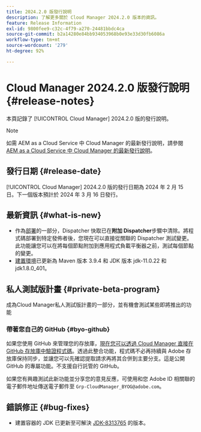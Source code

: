 ```yaml
---
title: 2024.2.0 版發行說明
description: 了解更多關於 Cloud Manager 2024.2.0 版本的資訊。
feature: Release Information
exl-id: 9800fee9-c32c-4f79-a270-24481bbdc4ca
source-git-commit: b2a14280e84bb934053968b0e93e33d30fb6086a
workflow-type: tm+mt
source-wordcount: '279'
ht-degree: 92%

---
```


# Cloud Manager 2024.2.0 版發行說明 {#release-notes}

本頁記錄了 [!UICONTROL Cloud Manager] 2024.2.0 版的發行說明。

>[!NOTE]
>
>如需 AEM as a Cloud Service 中 Cloud Manager 的最新發行說明，請參閱 [AEM as a Cloud Service 中 Cloud Manager 的最新發行說明](https://experienceleague.adobe.com/zh-hant/docs/experience-manager-cloud-service/content/release-notes/cloud-manager/current)。

## 發行日期 {#release-date}

[!UICONTROL Cloud Manager] 2024.2.0 版的發行日期為 2024 年 2 月 15 日。下一個版本預計於 2024 年 3 月 16 日發行。

## 最新資訊 {#what-is-new}

* 作為[部署](/help/using/code-deployment.md)的一部分，Dispatcher 快取已在&#x200B;**附加 Dispatcher**&#x200B;步驟中清除。將程式碼部署到特定發佈者後，您現在可以直接從關聯的 Dispatcher 測試變更。此功能讓您可以在將每個節點附加到應用程式負載平衡器之前，測試每個節點的變更。
* [建置環境](/help/getting-started/build-environment.md)已更新為 Maven 版本 3.9.4 和 JDK 版本 jdk-11.0.22 和 jdk1.8.0_401。

## 私人測試版計畫 {#private-beta-program}

成為Cloud Manager私人測試版計畫的一部分，並有機會測試某些即將推出的功能

### 帶著您自己的 GitHub {#byo-github}

如果您使用 GitHub 來管理您的存放庫，[現在您可以透過 Cloud Manager 直接在 GitHub 存放庫中驗證程式碼](/help/managing-code/private-repositories.md)。透過此整合功能，程式碼不必再持續與 Adobe 存放庫保持同步，並讓您可以先確認提取請求再將其合併到主要分支。這是公開 GitHub 的專屬功能。不支援自行託管的 GitHub。

如果您有興趣測試此新功能並分享您的意見反應，可使用和您 Adobe ID 相關聯的電子郵件地址傳送電子郵件至 `Grp-CloudManager_BYOG@adobe.com`。

## 錯誤修正 {#bug-fixes}

* 建置容器的 JDK 已更新至可解決 [JDK-8313765](https://bugs.openjdk.org/browse/JDK-8313765) 的版本。
